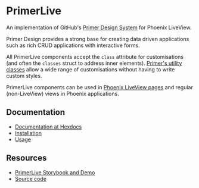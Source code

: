 # PrimerLive

<p>
An implementation of GitHub's <a href="https://primer.style/design/" target="blank">Primer Design System</a> for Phoenix LiveView.
</p>

<p>
Primer Design provides a strong base for creating data driven applications such as rich CRUD applications with interactive forms.
</p>

<p>
All PrimerLive components accept the <code>class</code> attribute for customisations (and often the <code>classes</code> struct to address inner elements). <a href="https://primer.style/design/foundations/css-utilities/getting-started" target="blank">Primer's utility classes</a> allow a wide range of customisations without having to write custom styles.
</p>

<p>
PrimerLive components can be used in <a href="https://github.com/phoenixframework/phoenix_live_view" target="_blank">Phoenix LiveView pages</a> and regular (non-LiveView) views in Phoenix applications.
</p>

## Documentation

- [Documentation at Hexdocs](https://hexdocs.pm/primer_live/)
- [Installation](doc-extra/installation.md)
- [Usage](doc-extra/usage.md)

## Resources

- [PrimerLive Storybook and Demo](https://primer-live.org)
- [Source code](https://github.com/ArthurClemens/primer_live)